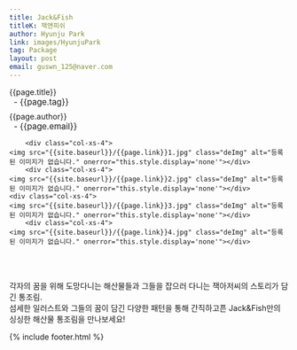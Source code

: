 ```yaml
---
title: Jack&Fish
titleK: 잭앤피쉬
author: Hyunju Park
link: images/HyunjuPark
tag: Package
layout: post
email: guswn_125@naver.com
---	
```


<div class="container">

<div class="deDep">
{{page.title}}<br>
<p style="font-size:15px; margin:0px; padding:0px 0px 0px 8px; margin:0px 0px 8px 0px;">- {{page.tag}}</p>
{{page.author}}<br>
<p style="font-size:15px; margin:0px; padding:0px 0px 0px 8px;">- {{page.email}}</p>
</div>


<div class="row" class="imgcolor">
	
		<div class="col-xs-4">
	<img src="{{site.baseurl}}/{{page.link}}1.jpg" class="deImg" alt="등록된 이미지가 없습니다." onerror="this.style.display='none'"></div>
		<div class="col-xs-4">
	<img src="{{site.baseurl}}/{{page.link}}2.jpg" class="deImg" alt="등록된 이미지가 없습니다." onerror="this.style.display='none'"></div>
	<div class="col-xs-4">
	<img src="{{site.baseurl}}/{{page.link}}3.jpg" class="deImg" alt="등록된 이미지가 없습니다." onerror="this.style.display='none'"></div>
		<div class="col-xs-4">
	<img src="{{site.baseurl}}/{{page.link}}4.jpg" class="deImg" alt="등록된 이미지가 없습니다." onerror="this.style.display='none'"></div>
	
</div>
<br>

<div class="det lato">






</div>

<br>

<div class="noto">

각자의 꿈을 위해 도망다니는 해산물들과 
그들을 잡으러 다니는 잭아저씨의 스토리가 담긴 통조림.
<br>
섬세한 일러스트와
그들의 꿈이 담긴 다양한 패턴을 통해 
간직하고픈 Jack&Fish만의 싱싱한 해산물 통조림을 만나보세요!


</div>
{% include footer.html %} 